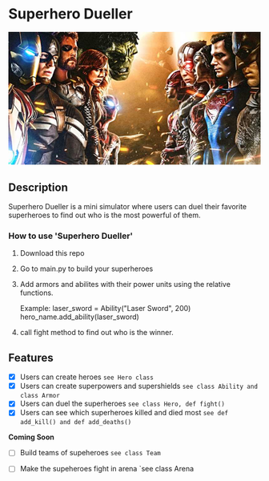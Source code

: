 # Superhero Dueller
![Project Poster](poster.jpeg)

## Description

Superhero Dueller is a mini simulator where users can duel their favorite superheroes to find out who is the most powerful of them. 


### How to use 'Superhero Dueller'

1. Download this repo
2. Go to main.py to build your superheroes
3. Add armors and abilites with their power units using the relative functions.

   Example:
   laser_sword = Ability("Laser Sword", 200)
   hero_name.add_ability(laser_sword) 
4. call fight method to find out who is the winner.

## Features
* [X] Users can create heroes 
`see Hero class`
* [X] Users can create superpowers and supershields 
`see class Ability and class Armor`
* [X] Users can duel the superheroes 
`see class Hero, def fight() `
* [X] Users can see which superheroes killed and died most
`see def add_kill() and def add_deaths()`

**Coming Soon**
* [ ] Build teams of supeheroes
`see class Team`
* [ ] Make the supeheroes fight in arena
`see class Arena

